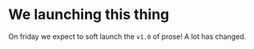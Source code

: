 # We launching this thing

On friday we expect to soft launch the `v1.0` of prose! A lot has changed.
